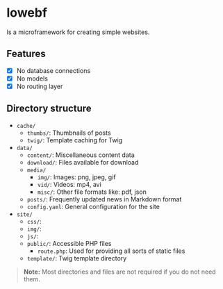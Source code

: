 # lowebf

Is a microframework for creating simple websites.

## Features

- [X] No database connections
- [X] No models
- [X] No routing layer

## Directory structure

- `cache/`
    - `thumbs/`: Thumbnails of posts
    - `twig/`: Template caching for Twig
- `data/`
    - `content/`: Miscellaneous content data
    - `download/`: Files available for download
    - `media/`
        - `img/`: Images: png, jpeg, gif
        - `vid/`: Videos: mp4, avi
        - `misc/`: Other file formats like: pdf, json
    - `posts/`: Frequently updated news in Markdown format
    - `config.yaml`: General configuration for the site
- `site/`
    - `css/`:
    - `img/`:
    - `js/`:
    - `public/`: Accessible PHP files
        - `route.php`: Used for providing all sorts of static files
    - `template/`: Twig template directory

> **Note:** Most directories and files are not required if you do not need them.
